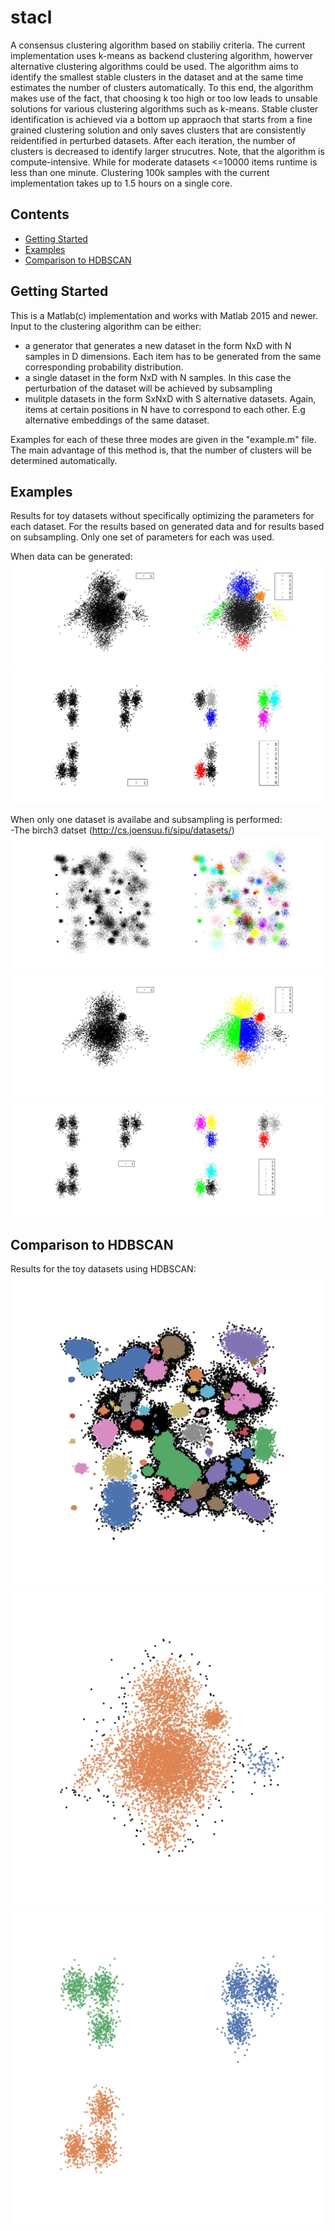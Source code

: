 # stacl
A consensus clustering algorithm based on stabiliy criteria. The current implementation uses k-means as backend clustering algorithm, howerver alternative clustering algorithms could be used. The algorithm aims to identify the smallest stable clusters in the dataset and at the same time estimates the number of clusters automatically. To this end, the algorithm makes use of the fact, that choosing k too high or too low leads to unsable solutions for various clustering algorithms such as k-means. Stable cluster identification is achieved via a bottom up appraoch that starts from a fine grained clustering solution and only saves clusters that are consistently reidentified in perturbed datasets. After each iteration, the number of clusters is decreased to identify larger strucutres. Note, that the algorithm is compute-intensive. While for moderate datasets <=10000 items runtime is less than one minute. Clustering 100k samples with the current implementation takes up to 1.5 hours on a single core.

## Contents

- [Getting Started](#getting-started)
- [Examples](#examples)
- [Comparison to HDBSCAN](#comparison-to-hdbscan)

## Getting Started

This is a Matlab(c) implementation and works with Matlab 2015 and newer. Input to the clustering algorithm can be either:
- a generator that generates a new dataset in the form NxD with N samples in D dimensions. Each item has to be generated from the same corresponding probability distribution.
- a single dataset in the form NxD with N samples. In this case the perturbation of the dataset will be achieved by subsampling
- mulitple datasets in the form SxNxD with S alternative datasets. Again, items at certain positions in N have to correspond to each other. E.g alternative embeddings of the same dataset.

Examples for each of these three modes are given in the "example.m" file. The main advantage of this method is, that the number of clusters will be determined automatically. 

## Examples
Results for toy datasets without specifically optimizing the parameters for each dataset. For the results based on generated data and for results based on subsampling. Only one set of parameters for each was used.  

When data can be generated:
![Toy 1](https://github.com/JoHof/stacl/blob/master/figures/toy_1_generated.jpg)
![Toy 2](https://github.com/JoHof/stacl/blob/master/figures/toy_2_generated.jpg)

When only one dataset is availabe and subsampling is performed:
<br />-The birch3 datset (http://cs.joensuu.fi/sipu/datasets/)
![Birch3](https://github.com/JoHof/stacl/blob/master/figures/birch3.jpg)
![Toy 1](https://github.com/JoHof/stacl/blob/master/figures/toy_1_subsampled.jpg)
![Toy 2](https://github.com/JoHof/stacl/blob/master/figures/toy_2_subsampled.jpg)

## Comparison to HDBSCAN
Results for the toy datasets using HDBSCAN:
![Birch3](https://github.com/JoHof/stacl/blob/master/figures/birch3_hdbscan.jpg)
![Toy 1](https://github.com/JoHof/stacl/blob/master/figures/toy1_hdbscan.jpg)
![Toy 2](https://github.com/JoHof/stacl/blob/master/figures/toy2_hdbscan.jpg)
